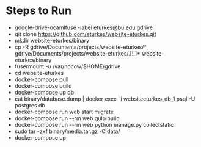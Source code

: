 # Steps to Run

* google-drive-ocamlfuse -label eturkes@bu.edu gdrive
* git clone https://github.com/eturkes/website-eturkes.git
* mkdir website-eturkes/binary
* cp -R gdrive/Documents/projects/website-eturkes/* gdrive/Documents/projects/website-eturkes/.[!.]* website-eturkes/binary
* fusermount -u /var/nocow/$HOME/gdrive
* cd website-eturkes
* docker-compose pull
* docker-compose build
* docker-compose up db
* cat binary/database.dump | docker exec -i websiteeturkes_db_1 psql -U postgres db
* docker-compose run web start migrate
* docker-compose run --rm web gulp build
* docker-compose run --rm web python manage.py collectstatic
* sudo tar -zxf binary/media.tar.gz -C data/
* docker-compose up
